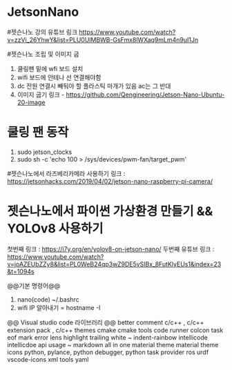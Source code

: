 # JetsonNano

#젯슨나노 강의 유튜브 링크
https://www.youtube.com/watch?v=zzVi_26YhwY&list=PLU0UlMBWB-GsFmx8lWXaq9mLm4n9uI1Jn

#젯슨나노 조립 및 이미지 굽
1. 쿨링팬 밑에 wfi 보드 설치
2. wifi 보드에 안테나 선 연결해야함
3. dc 전원 연결시 빼둬야 할 플라스틱 마개가 있음 ac는 그 반대
4. 이미지 굽기 링크 - https://github.com/Qengineering/Jetson-Nano-Ubuntu-20-image

# 쿨링 팬 동작
1. sudo jetson_clocks
2. sudo sh -c 'echo 100 > /sys/devices/pwm-fan/target_pwm'

#젯슨나노에서 라즈베리카메라 사용하기
링크 : https://jetsonhacks.com/2019/04/02/jetson-nano-raspberry-pi-camera/

# 젯슨나노에서 파이썬 가상환경 만들기 && YOLOv8 사용하기
첫번째 링크 : https://i7y.org/en/yolov8-on-jetson-nano/
두번째 유튜브 링크 : https://www.youtube.com/watch?v=joAZEUbZZy8&list=PL0WeB24qp3wZ9DE5vSIBx_8FutKlyEUs1&index=23&t=1094s 



















@@기본 명령어@@
1) nano(code) ~/.bashrc
2) wifi IP 알아내기 = hostname -I


@@ Visual studio code 라이브러리 @@
better comment
c/c++ , c/c++ extension pack , c/c++ themes
cmake
cmake tools
code runner
colcon task
eof mark
error lens
highlight trailing white ~
indent-rainbow
intellicode
intellicdoe api usage ~
markdown all in one
material theme
material theme icons
python, pylance, python debugger, python task provider
ros
urdf
vscode-icons
xml tools
yaml
